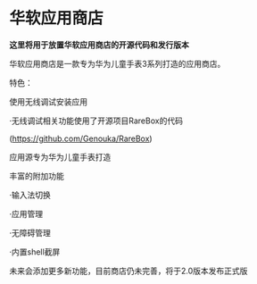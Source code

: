 # 华软应用商店

**这里将用于放置华软应用商店的开源代码和发行版本**

华软应用商店是一款专为华为儿童手表3系列打造的应用商店。

特色：

使用无线调试安装应用

·无线调试相关功能使用了开源项目RareBox的代码

(https://github.com/Genouka/RareBox)

应用源专为华为儿童手表打造

丰富的附加功能

·输入法切换

·应用管理

·无障碍管理

·内置shell截屏

未来会添加更多新功能，目前商店仍未完善，将于2.0版本发布正式版
